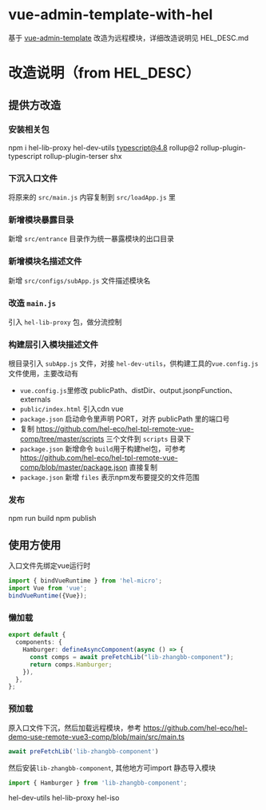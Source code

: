 # vue-admin-template-with-hel

基于 [vue-admin-template](https://github.com/PanJiaChen/vue-admin-template) 改造为远程模块，详细改造说明见 HEL_DESC.md

# 改造说明（from HEL_DESC）

## 提供方改造

### 安装相关包
npm i hel-lib-proxy hel-dev-utils typescript@4.8 rollup@2 rollup-plugin-typescript rollup-plugin-terser shx

### 下沉入口文件
将原来的 `src/main.js` 内容复制到 `src/loadApp.js` 里

### 新增模块暴露目录
新增 `src/entrance` 目录作为统一暴露模块的出口目录

### 新增模块名描述文件
新增 `src/configs/subApp.js` 文件描述模块名

### 改造 `main.js`
引入 `hel-lib-proxy` 包，做分流控制
### 构建层引入模块描述文件
根目录引入 `subApp.js` 文件，对接 `hel-dev-utils`，供构建工具的`vue.config.js`文件使用，主要改动有
- `vue.config.js`里修改 publicPath、distDir、output.jsonpFunction、externals
- `public/index.html` 引入cdn vue
- `package.json` 启动命令里声明 PORT，对齐 publicPath 里的端口号
- 复制 https://github.com/hel-eco/hel-tpl-remote-vue-comp/tree/master/scripts 三个文件到 `scripts` 目录下
- `package.json` 新增命令 `build`用于构建hel包，可参考 https://github.com/hel-eco/hel-tpl-remote-vue-comp/blob/master/package.json 直接复制
- `package.json` 新增 `files` 表示npm发布要提交的文件范围

### 发布
npm run build
npm publish


## 使用方使用
入口文件先绑定vue运行时
```ts
import { bindVueRuntime } from 'hel-micro';
import Vue from 'vue';
bindVueRuntime({Vue});
```

### 懒加载
<Hamburger />

```ts
export default {
  components: {
    Hamburger: defineAsyncComponent(async () => {
      const comps = await preFetchLib("lib-zhangbb-component");
      return comps.Hamburger;
    }),
  },
};
```

### 预加载 
原入口文件下沉，然后加载远程模块，参考 https://github.com/hel-eco/hel-demo-use-remote-vue3-comp/blob/main/src/main.ts
```ts
await preFetchLib('lib-zhangbb-component')
```

然后安装`lib-zhangbb-component`, 其他地方可import 静态导入模块
```ts
import { Hamburger } from 'lib-zhangbb-component';
```

hel-dev-utils hel-lib-proxy 
hel-iso